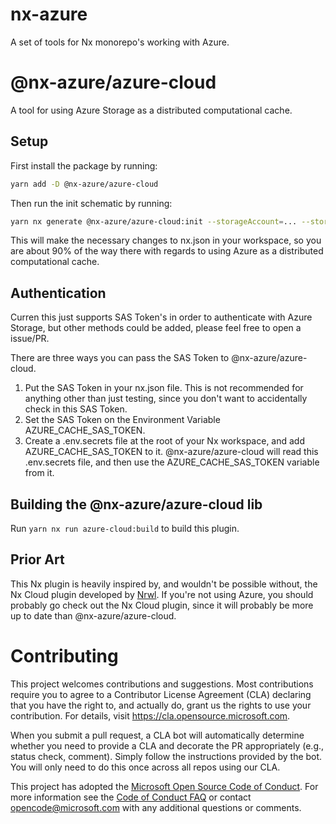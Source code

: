 # nx-azure

A set of tools for Nx monorepo's working with Azure.


# @nx-azure/azure-cloud

A tool for using Azure Storage as a distributed computational cache.

## Setup

First install the package by running:

```bash
yarn add -D @nx-azure/azure-cloud
```

Then run the init schematic by running:

```bash
yarn nx generate @nx-azure/azure-cloud:init --storageAccount=... --storageContainer=...
```

This will make the necessary changes to nx.json in your workspace, so you are about 90% of the way there with regards to using Azure as a distributed computational cache.

## Authentication

Curren this just supports SAS Token's in order to authenticate with Azure Storage, but other methods could be added, please feel free to open a issue/PR.

There are three ways you can pass the SAS Token to @nx-azure/azure-cloud.

1. Put the SAS Token in your nx.json file. This is not recommended for anything other than just testing, since you don't want to accidentally check in this SAS Token.
2. Set the SAS Token on the Environment Variable AZURE_CACHE_SAS_TOKEN.
3. Create a .env.secrets file at the root of your Nx workspace, and add AZURE_CACHE_SAS_TOKEN to it. @nx-azure/azure-cloud will read this .env.secrets file, and then use the AZURE_CACHE_SAS_TOKEN variable from it.

## Building the @nx-azure/azure-cloud lib

Run `yarn nx run azure-cloud:build` to build this plugin.

## Prior Art

This Nx plugin is heavily inspired by, and wouldn't be possible without, the Nx Cloud plugin developed by [Nrwl](https://github.com/nrwl/nx). If you're not using Azure, you should probably go check out the Nx Cloud plugin, since it will probably be more up to date than @nx-azure/azure-cloud.

# Contributing

This project welcomes contributions and suggestions.  Most contributions require you to agree to a
Contributor License Agreement (CLA) declaring that you have the right to, and actually do, grant us
the rights to use your contribution. For details, visit https://cla.opensource.microsoft.com.

When you submit a pull request, a CLA bot will automatically determine whether you need to provide
a CLA and decorate the PR appropriately (e.g., status check, comment). Simply follow the instructions
provided by the bot. You will only need to do this once across all repos using our CLA.

This project has adopted the [Microsoft Open Source Code of Conduct](https://opensource.microsoft.com/codeofconduct/).
For more information see the [Code of Conduct FAQ](https://opensource.microsoft.com/codeofconduct/faq/) or
contact [opencode@microsoft.com](mailto:opencode@microsoft.com) with any additional questions or comments.
